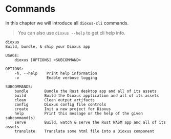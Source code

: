 # Commands

In this chapter we will introduce all `dioxus-cli` commands.

> You can also use `dioxus --help` to get cli help info.

```
dioxus 
Build, bundle, & ship your Dioxus app

USAGE:
    dioxus [OPTIONS] <SUBCOMMAND>

OPTIONS:
    -h, --help    Print help information
    -v            Enable verbose logging

SUBCOMMANDS:
    bundle       Bundle the Rust desktop app and all of its assets
    build        Build the Dioxus application and all of its assets
    clean        Clean output artifacts
    config       Dioxus config file controls
    create       Init a new project for Dioxus
    help         Print this message or the help of the given subcommand(s)
    serve        Build, watch & serve the Rust WASM app and all of its assets
    translate    Translate some html file into a Dioxus component
```